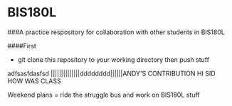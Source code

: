 # BIS180L
###A practice respository for collaboration with other students in BIS180L 

####First

* git clone this repository to your working directory then push stuff

adfsasfdasfsd ||||||||||||||dddddddd||||||ANDY'S CONTRIBUTION HI SID HOW WAS CLASS 

Weekend plans = ride the struggle bus and work on BIS180L stuff
